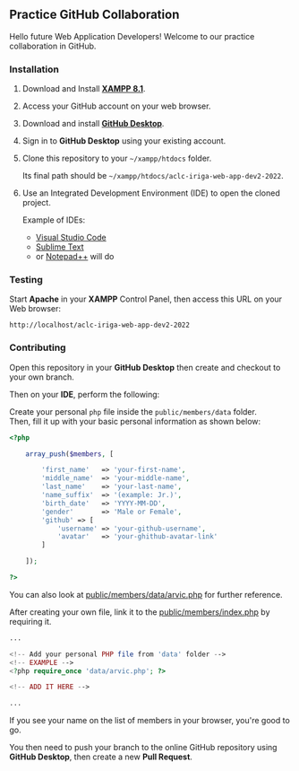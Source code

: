 ## Practice GitHub Collaboration
Hello future Web Application Developers! Welcome to our practice collaboration in GitHub.

### Installation
1. Download and Install [**XAMPP 8.1**](https://www.apachefriends.org/download.html).
2. Access your GitHub account on your web browser.
3. Download and install [**GitHub Desktop**](https://desktop.github.com/).
4. Sign in to **GitHub Desktop** using your existing account.
5. Clone this repository to your `~/xampp/htdocs` folder.

   Its final path should be `~/xampp/htdocs/aclc-iriga-web-app-dev2-2022`.
   
6. Use an Integrated Development Environment (IDE) to open the cloned project.
   
   Example of IDEs:
   * [Visual Studio Code](https://code.visualstudio.com/)
   * [Sublime Text](https://www.sublimetext.com)
   * or [Notepad++](https://notepad-plus-plus.org/downloads/) will do

### Testing
Start **Apache** in your **XAMPP** Control Panel, then access this URL on your Web browser:
```
http://localhost/aclc-iriga-web-app-dev2-2022
```

### Contributing
Open this repository in your **GitHub Desktop** then create and checkout to your own branch.

Then on your **IDE**, perform the following:

Create your personal `php` file inside the `public/members/data` folder.
        <br>
        Then, fill it up with your basic personal information as shown below:
        
```php
<?php

    array_push($members, [

        'first_name'   => 'your-first-name',
        'middle_name'  => 'your-middle-name',
        'last_name'    => 'your-last-name',
        'name_suffix'  => '(example: Jr.)',
        'birth_date'   => 'YYYY-MM-DD',
        'gender'       => 'Male or Female',
        'github' => [
            'username' => 'your-github-username',
            'avatar'   => 'your-ghithub-avatar-link'
        ]

    ]);

?>
```

You can also look at [public/members/data/arvic.php](public/members/data/arvic.php) for further reference.

After creating your own file, link it to the [public/members/index.php](public/members/index.php) by requiring it.

```php
...

<!-- Add your personal PHP file from 'data' folder -->
<!-- EXAMPLE -->
<?php require_once 'data/arvic.php'; ?>

<!-- ADD IT HERE -->

...
```

If you see your name on the list of members in your browser, you're good to go.

You then need to push your branch to the online GitHub repository using **GitHub Desktop**,
then create a new **Pull Request**.
